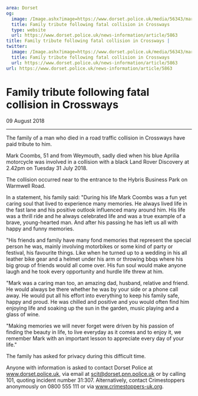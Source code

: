 ```yaml
area: Dorset
og:
  image: /Image.ashx?image=https://www.dorset.police.uk/media/56343/mark-coombs-9-august-2018.jpg&amp;amp;width=150
  title: Family tribute following fatal collision in Crossways
  type: website
  url: https://www.dorset.police.uk/news-information/article/5863
title: Family tribute following fatal collision in Crossways |
twitter:
  image: /Image.ashx?image=https://www.dorset.police.uk/media/56343/mark-coombs-9-august-2018.jpg&amp;amp;width=150
  title: Family tribute following fatal collision in Crossways
  url: https://www.dorset.police.uk/news-information/article/5863
url: https://www.dorset.police.uk/news-information/article/5863
```

# Family tribute following fatal collision in Crossways

09 August 2018

* * *

The family of a man who died in a road traffic collision in Crossways have paid tribute to him.

Mark Coombs, 51 and from Weymouth, sadly died when his blue Aprilia motorcycle was involved in a collision with a black Land Rover Discovery at 2.42pm on Tuesday 31 July 2018.

The collision occurred near to the entrance to the Hybris Business Park on Warmwell Road.

In a statement, his family said: "During his life Mark Coombs was a fun yet caring soul that lived to experience many memories. He always lived life in the fast lane and his positive outlook influenced many around him. His life was a thrill ride and he always celebrated life and was a true example of a brave, young-hearted man. And after his passing he has left us all with happy and funny memories.

"His friends and family have many fond memories that represent the special person he was, mainly involving motorbikes or some kind of party or festival, his favourite things. Like when he turned up to a wedding in his all leather bike gear and a helmet under his arm or throwing bbqs where his big group of friends would all come over. His fun soul would make anyone laugh and he took every opportunity and hurdle life threw at him.

"Mark was a caring man too, an amazing dad, husband, relative and friend. He would always be there whether he was by your side or a phone call away. He would put all his effort into everything to keep his family safe, happy and proud. He was chilled and positive and you would often find him enjoying life and soaking up the sun in the garden, music playing and a glass of wine.

"Making memories we will never forget were driven by his passion of finding the beauty in life, to live everyday as it comes and to enjoy it, we remember Mark with an important lesson to appreciate every day of your life."

The family has asked for privacy during this difficult time.

Anyone with information is asked to contact Dorset Police at www.dorset.police.uk, via email at scit@dorset.pnn.police.uk or by calling 101, quoting incident number 31:307. Alternatively, contact Crimestoppers anonymously on 0800 555 111 or via www.crimestoppers-uk.org.
